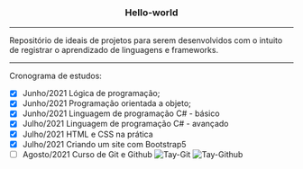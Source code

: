 <h3 align="center"> Hello-world </h3>
<hr>
<p>Repositório de ideais de projetos para serem desenvolvidos com o intuito de registrar o aprendizado de linguagens e frameworks.<p>
<hr>

Cronograma de estudos:
- [x] Junho/2021 Lógica de programação;
- [x] Junho/2021 Programação orientada a objeto;
- [x] Junho/2021 Linguagem de programação C# - básico
- [x] Julho/2021 Linguagem de programação C# - avançado
- [x] Julho/2021 HTML e CSS na prática 
- [x] Julho/2021 Criando um site com Bootstrap5
- [ ] Agosto/2021 Curso de Git e Github ![Tay-Git](https://img.shields.io/badge/Git-F05032?style=for-the-badge&logo=git&logoColor=white) ![Tay-Github](https://img.shields.io/badge/GitHub-100000?style=for-the-badge&logo=github&logoColor=white)